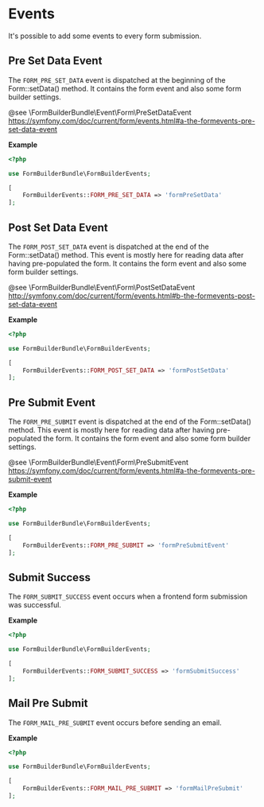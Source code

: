 # Events

It's possible to add some events to every form submission.

## Pre Set Data Event
The `FORM_PRE_SET_DATA` event is dispatched at the beginning of the Form::setData() method.
It contains the form event and also some form builder settings.

@see \FormBuilderBundle\Event\Form\PreSetDataEvent
https://symfony.com/doc/current/form/events.html#a-the-formevents-pre-set-data-event
     
**Example**  
```php
<?php

use FormBuilderBundle\FormBuilderEvents;

[
    FormBuilderEvents::FORM_PRE_SET_DATA => 'formPreSetData'
];
```

## Post Set Data Event
The `FORM_POST_SET_DATA` event is dispatched at the end of the Form::setData() method.
This event is mostly here for reading data after having pre-populated the form.
It contains the form event and also some form builder settings.

@see \FormBuilderBundle\Event\Form\PostSetDataEvent
http://symfony.com/doc/current/form/events.html#b-the-formevents-post-set-data-event
     
**Example**  
```php
<?php

use FormBuilderBundle\FormBuilderEvents;

[
    FormBuilderEvents::FORM_POST_SET_DATA => 'formPostSetData'
];
```

## Pre Submit Event
The `FORM_PRE_SUBMIT` event is dispatched at the end of the Form::setData() method. 
This event is mostly here for reading data after having pre-populated the form. 
It contains the form event and also some form builder settings.

@see \FormBuilderBundle\Event\Form\PreSubmitEvent
https://symfony.com/doc/current/form/events.html#a-the-formevents-pre-submit-event
     
**Example**  
```php
<?php

use FormBuilderBundle\FormBuilderEvents;

[
    FormBuilderEvents::FORM_PRE_SUBMIT => 'formPreSubmitEvent'
];
```

## Submit Success
The `FORM_SUBMIT_SUCCESS` event occurs when a frontend form submission was successful.

**Example**  
```php
<?php

use FormBuilderBundle\FormBuilderEvents;

[
    FormBuilderEvents::FORM_SUBMIT_SUCCESS => 'formSubmitSuccess'
];
```

## Mail Pre Submit
The `FORM_MAIL_PRE_SUBMIT` event occurs before sending an email.

**Example**  
```php
<?php

use FormBuilderBundle\FormBuilderEvents;

[
    FormBuilderEvents::FORM_MAIL_PRE_SUBMIT => 'formMailPreSubmit'
];
```